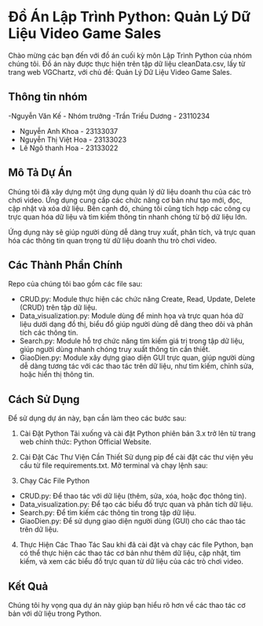 # Đồ Án Lập Trình Python: Quản Lý Dữ Liệu Video Game Sales
Chào mừng các bạn đến với đồ án cuối kỳ môn Lập Trình Python của nhóm chúng tôi. Đồ án này được thực hiện trên tập dữ liệu cleanData.csv, lấy từ trang web VGChartz, với chủ đề: Quản Lý Dữ Liệu Video Game Sales.

## Thông tin nhóm
-Nguyễn Văn Kế - Nhóm trưởng
-Trần Triều Dương - 23110234
- Nguyễn Anh Khoa - 23133037
- Nguyễn Thị Việt Hoa - 23133023
- Lê Ngô thanh Hoa - 23133022

## Mô Tả Dự Án
Chúng tôi đã xây dựng một ứng dụng quản lý dữ liệu doanh thu của các trò chơi video. Ứng dụng cung cấp các chức năng cơ bản như tạo mới, đọc, cập nhật và xóa dữ liệu. Bên cạnh đó, chúng tôi cũng tích hợp các công cụ trực quan hóa dữ liệu và tìm kiếm thông tin nhanh chóng từ bộ dữ liệu lớn.

Ứng dụng này sẽ giúp người dùng dễ dàng truy xuất, phân tích, và trực quan hóa các thông tin quan trọng từ dữ liệu doanh thu trò chơi video.

## Các Thành Phần Chính
Repo của chúng tôi bao gồm các file sau:

- CRUD.py: Module thực hiện các chức năng Create, Read, Update, Delete (CRUD) trên tập dữ liệu.
- Data_visualization.py: Module dùng để minh họa và trực quan hóa dữ liệu dưới dạng đồ thị, biểu đồ giúp người dùng dễ dàng theo dõi và phân tích các thông tin.
- Search.py: Module hỗ trợ chức năng tìm kiếm giá trị trong tập dữ liệu, giúp người dùng nhanh chóng truy xuất thông tin cần thiết.
- GiaoDien.py: Module xây dựng giao diện GUI trực quan, giúp người dùng dễ dàng tương tác với các thao tác trên dữ liệu, như tìm kiếm, chỉnh sửa, hoặc hiển thị thông tin.
## Cách Sử Dụng
Để sử dụng dự án này, bạn cần làm theo các bước sau:

1. Cài Đặt Python
Tải xuống và cài đặt Python phiên bản 3.x trở lên từ trang web chính thức:
Python Official Website.

2. Cài Đặt Các Thư Viện Cần Thiết
Sử dụng pip để cài đặt các thư viện yêu cầu từ file requirements.txt. Mở terminal và chạy lệnh sau:

3. Chạy Các File Python
- CRUD.py: Để thao tác với dữ liệu (thêm, sửa, xóa, hoặc đọc thông tin).
- Data_visualization.py: Để tạo các biểu đồ trực quan và phân tích dữ liệu.
- Search.py: Để tìm kiếm các thông tin trong tập dữ liệu.
- GiaoDien.py: Để sử dụng giao diện người dùng (GUI) cho các thao tác trên dữ liệu.

4. Thực Hiện Các Thao Tác
Sau khi đã cài đặt và chạy các file Python, bạn có thể thực hiện các thao tác cơ bản như thêm dữ liệu, cập nhật, tìm kiếm, và xem các biểu đồ trực quan từ dữ liệu của các trò chơi video.

## Kết Quả
Chúng tôi hy vọng qua dự án này giúp bạn hiểu rõ hơn về các thao tác cơ bản với dữ liệu trong Python.
